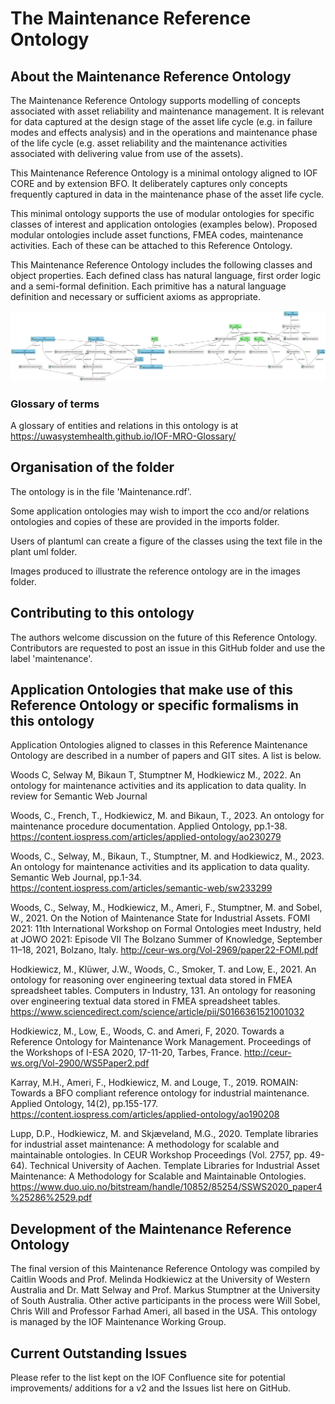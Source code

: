 # The Maintenance Reference Ontology

## About the Maintenance Reference Ontology

The Maintenance Reference Ontology supports modelling of concepts associated with asset reliability and maintenance management. It is relevant for data captured at the design stage of the asset life cycle (e.g. in failure modes and effects analysis) and in the operations and maintenance phase of the life cycle (e.g. asset reliability and the maintenance activities associated with delivering value from use of the assets).

This Maintenance Reference Ontology is a minimal ontology aligned to IOF CORE and by extension BFO. It deliberately captures only concepts frequently captured in data in the maintenance phase of the asset life cycle.

This minimal ontology supports the use of modular ontologies for specific classes of interest and application ontologies (examples below). Proposed modular ontologies include asset functions, FMEA codes, maintenance activities. Each of these can be attached to this Reference Ontology.

This Maintenance Reference Ontology includes the following classes and object properties. Each defined class has natural language, first order logic and a semi-formal definition. Each primitive has a natural language definition and necessary or sufficient axioms as appropriate.

![Taxonomy and relationships of the Maintenance Reference Ontology](images/MaintenanceDevRelationships.png)

### Glossary of terms

A glossary of entities and relations in this ontology is at https://uwasystemhealth.github.io/IOF-MRO-Glossary/

## Organisation of the folder

The ontology is in the file 'Maintenance.rdf'.

Some application ontologies may wish to import the cco and/or relations ontologies and copies of these are provided in the imports folder.

Users of plantuml can create a figure of the classes using the text file in the plant uml folder.

Images produced to illustrate the reference ontology are in the images folder.

## Contributing to this ontology

The authors welcome discussion on the future of this Reference Ontology. Contributors are requested to post an issue in this GitHub folder and use the label 'maintenance'.

## Application Ontologies that make use of this Reference Ontology or specific formalisms in this ontology

Application Ontologies aligned to classes in this Reference Maintenance Ontology are described in a number of papers and GIT sites. A list is below.

Woods C, Selway M, Bikaun T, Stumptner M, Hodkiewicz M., 2022. An ontology for maintenance activities and its application to data quality. In review for Semantic Web Journal

Woods, C., French, T., Hodkiewicz, M. and Bikaun, T., 2023. An ontology for maintenance procedure documentation. Applied Ontology, pp.1-38. https://content.iospress.com/articles/applied-ontology/ao230279

Woods, C., Selway, M., Bikaun, T., Stumptner, M. and Hodkiewicz, M., 2023. An ontology for maintenance activities and its application to data quality. Semantic Web Journal, pp.1-34. https://content.iospress.com/articles/semantic-web/sw233299

Woods, C., Selway, M., Hodkiewicz, M., Ameri, F., Stumptner, M. and Sobel, W., 2021. On the Notion of Maintenance State for Industrial Assets. FOMI 2021: 11th International Workshop on Formal Ontologies meet Industry, held at JOWO 2021: Episode VII The Bolzano Summer of Knowledge, September 11–18, 2021, Bolzano, Italy. http://ceur-ws.org/Vol-2969/paper22-FOMI.pdf

Hodkiewicz, M., Klüwer, J.W., Woods, C., Smoker, T. and Low, E., 2021. An ontology for reasoning over engineering textual data stored in FMEA spreadsheet tables. Computers in Industry, 131. An ontology for reasoning over engineering textual data stored in FMEA spreadsheet tables. https://www.sciencedirect.com/science/article/pii/S0166361521001032

Hodkiewicz, M., Low, E., Woods, C. and Ameri, F, 2020. Towards a Reference Ontology for Maintenance Work Management. Proceedings of the Workshops of I-ESA 2020, 17-11-20, Tarbes, France. http://ceur-ws.org/Vol-2900/WS5Paper2.pdf

Karray, M.H., Ameri, F., Hodkiewicz, M. and Louge, T., 2019. ROMAIN: Towards a BFO compliant reference ontology for industrial maintenance. Applied Ontology, 14(2), pp.155-177. https://content.iospress.com/articles/applied-ontology/ao190208

Lupp, D.P., Hodkiewicz, M. and Skjæveland, M.G., 2020. Template libraries for industrial asset maintenance: A methodology for scalable and maintainable ontologies. In CEUR Workshop Proceedings (Vol. 2757, pp. 49-64). Technical University of Aachen. Template Libraries for Industrial Asset Maintenance: A Methodology for Scalable and Maintainable Ontologies. https://www.duo.uio.no/bitstream/handle/10852/85254/SSWS2020_paper4%25286%2529.pdf

## Development of the Maintenance Reference Ontology

The final version of this Maintenance Reference Ontology was compiled by Caitlin Woods and Prof. Melinda Hodkiewicz at the University of Western Australia and Dr. Matt Selway and Prof. Markus Stumptner at the University of South Australia. Other active participants in the process were Will Sobel, Chris Will and Professor Farhad Ameri, all based in the USA. This ontology is managed by the IOF Maintenance Working Group.

## Current Outstanding Issues

Please refer to the list kept on the IOF Confluence site for potential improvements/ additions for a v2 and the Issues list here on GitHub.
